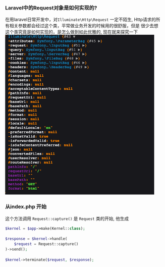 ### Laravel中的Request对象是如何实现的?

在用laravel日常开发中，对`Illuminate\Http\Request` 一定不陌生, Http请求的所有相关参数都会经过这个类，平常做业务开发的时候用的很舒服，但是
很少去想这个类究竟是如何实现的，是怎么做到如此优雅的, 现在就来探究一下
![img.png](img.png)


### 从index.php 开始

这个方法调用 `Request::capture()` 是 `Request` 类的开始, 他生成 

```php
$kernel = $app->make(Kernel::class);

$response = $kernel->handle(
    $request = Request::capture()       
)->send();

$kernel->terminate($request, $response);
```
